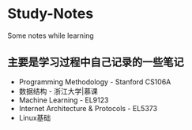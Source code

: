 # Study-Notes
Some notes while learning

## 主要是学习过程中自己记录的一些笔记
* Programming Methodology - Stanford CS106A
* 数据结构 - 浙江大学|慕课
* Machine Learning - EL9123
* Internet Architecture & Protocols - EL5373
* Linux基础
